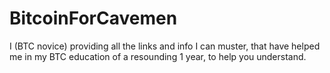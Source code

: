 # BitcoinForCavemen
I (BTC novice) providing all the links and info I can muster, that have helped me in my BTC education of a resounding 1 year, to help you understand.
